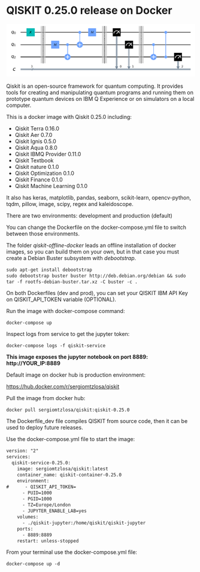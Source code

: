 # QISKIT 0.25.0 release on Docker

<p align="center">
<img src="https://github.com/sergiomtzlosa/docker-qiskit/blob/master/qubits.png?raw=true">
</p>

Qiskit is an open-source framework for quantum computing. It provides tools for creating and manipulating quantum programs and running them on prototype quantum devices on IBM Q Experience or on simulators on a local computer.

This is a docker image with Qiskit 0.25.0 including:

- Qiskit Terra 0.16.0
- Qiskit Aer 0.7.0
- Qiskit Ignis 0.5.0
- Qiskit Aqua 0.8.0
- Qiskit IBMQ Provider 0.11.0
- Qiskit Textbook
- Qiskit nature 0.1.0
- Qiskit Optimization 0.1.0
- Qiskit Finance 0.1.0
- Qiskit Machine Learning 0.1.0

It also has keras, matplotlib, pandas, seaborn, scikit-learn, opencv-python, tqdm, pillow, image, scipy, regex and kaleidoscope.

There are two environments: development and production (default)

You can change the Dockerfile on the docker-compose.yml file to switch between those environments.

The folder *qiskit-offline-docker* leads an offline installation of docker images, so you can build them on your own, but in that case you must create a Debian Buster subsystem with *debootstrap*.

```
sudo apt-get install debootstrap
sudo debootstrap buster buster http://deb.debian.org/debian && sudo tar -f rootfs-debian-buster.tar.xz -C buster -c .
```

On both Dockerfiles (dev and prod), you can set your QISKIT IBM API Key on QISKIT_API_TOKEN variable (OPTIONAL).

Run the image with docker-compose command:

```
docker-compose up
```

Inspect logs from service to get the jupyter token:

```
docker-compose logs -f qiskit-service
```

**This image exposes the jupyter notebook on port 8889: http://YOUR_IP:8889**

Default image on docker hub is production environment:

https://hub.docker.com/r/sergiomtzlosa/qiskit

Pull the image from docker hub:

```
docker pull sergiomtzlosa/qiskit:qiskit-0.25.0
```

The Dockerfile_dev file compiles QISKIT from source code, then it can be used to deploy future releases.

Use the docker-compose.yml file to start the image:

```
version: "2"
services:
  qiskit-service-0.25.0:
    image: sergiomtzlosa/qiskit:latest
    container_name: qiskit-container-0.25.0
    environment:
#      - QISKIT_API_TOKEN=
      - PUID=1000
      - PGID=1000
      - TZ=Europe/London
      - JUPYTER_ENABLE_LAB=yes
    volumes:
      - ./qiskit-jupyter:/home/qiskit/qiskit-jupyter
    ports:
      - 8889:8889
    restart: unless-stopped
```

From your terminal use the docker-compose.yml file:

```
docker-compose up -d
```
